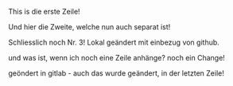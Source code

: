 This is die erste Zeile!

Und hier die Zweite, welche nun auch separat ist!

Schliesslich noch Nr. 3! Lokal geändert mit einbezug von github.

und was ist, wenn ich noch eine Zeile anhänge?
noch ein Change!

geöndert in gitlab - auch das wurde geändert, in der letzten Zeile!
